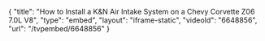 {
    "title": "How to Install a K&N Air Intake System on a Chevy Corvette Z06 7.0L V8",
    "type": "embed",
    "layout": "iframe-static",
    "videoId": "6648856",
    "url": "\/tvpembed\/6648856"
}